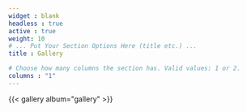 ```yaml
---
widget : blank
headless : true
active : true
weight: 10
# ... Put Your Section Options Here (title etc.) ...
title : Gallery

# Choose how many columns the section has. Valid values: 1 or 2.
columns : "1"
---
```


{{< gallery album="gallery" >}}
